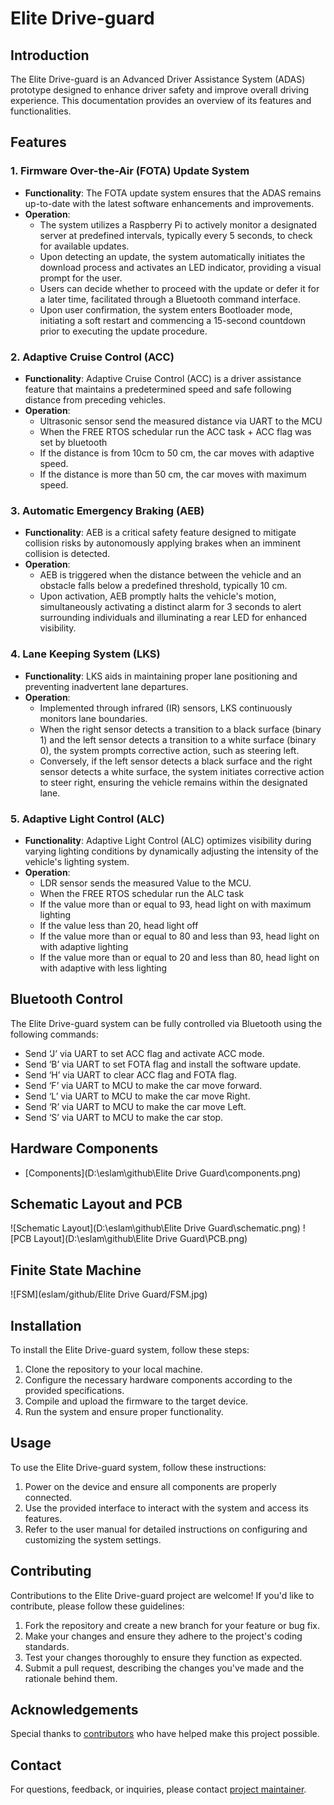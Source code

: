 # Elite Drive-guard

## Introduction
The Elite Drive-guard is an Advanced Driver Assistance System (ADAS) prototype designed to enhance driver safety and improve overall driving experience. This documentation provides an overview of its features and functionalities.

## Features

### 1. Firmware Over-the-Air (FOTA) Update System
- **Functionality**: The FOTA update system ensures that the ADAS remains up-to-date with the latest software enhancements and improvements.
- **Operation**:
  - The system utilizes a Raspberry Pi to actively monitor a designated server at predefined intervals, typically every 5 seconds, to check for available updates.
  - Upon detecting an update, the system automatically initiates the download process and activates an LED indicator, providing a visual prompt for the user.
  - Users can decide whether to proceed with the update or defer it for a later time, facilitated through a Bluetooth command interface.
  - Upon user confirmation, the system enters Bootloader mode, initiating a soft restart and commencing a 15-second countdown prior to executing the update procedure.

### 2. Adaptive Cruise Control (ACC)
- **Functionality**: Adaptive Cruise Control (ACC) is a driver assistance feature that maintains a predetermined speed and safe following distance from preceding vehicles.
- **Operation**:
  - Ultrasonic sensor send the measured distance via UART to the MCU
  - When the FREE RTOS schedular run the ACC task + ACC flag was set by bluetooth
  - If the distance is from 10cm to 50 cm, the car moves with adaptive speed.
  - If the distance is more than 50 cm, the car moves with maximum speed.

### 3. Automatic Emergency Braking (AEB)
- **Functionality**: AEB is a critical safety feature designed to mitigate collision risks by autonomously applying brakes when an imminent collision is detected.
- **Operation**:
  - AEB is triggered when the distance between the vehicle and an obstacle falls below a predefined threshold, typically 10 cm.
  - Upon activation, AEB promptly halts the vehicle's motion, simultaneously activating a distinct alarm for 3 seconds to alert surrounding individuals and illuminating a rear LED for enhanced visibility.

### 4. Lane Keeping System (LKS)
- **Functionality**: LKS aids in maintaining proper lane positioning and preventing inadvertent lane departures.
- **Operation**:
  - Implemented through infrared (IR) sensors, LKS continuously monitors lane boundaries.
  - When the right sensor detects a transition to a black surface (binary 1) and the left sensor detects a transition to a white surface (binary 0), the system prompts corrective action, such as steering left.
  - Conversely, if the left sensor detects a black surface and the right sensor detects a white surface, the system initiates corrective action to steer right, ensuring the vehicle remains within the designated lane.


### 5. Adaptive Light Control (ALC)
- **Functionality**: Adaptive Light Control (ALC) optimizes visibility during varying lighting conditions by dynamically adjusting the intensity of the vehicle's lighting system.
- **Operation**:
  - LDR sensor sends the measured Value to the MCU.
  - When the FREE RTOS schedular run the ALC task
  - If the value more than or equal to 93, head light on with maximum lighting
  - If the value less than 20, head light off
  - If the value more than or equal to 80 and less than 93, head light on with adaptive lighting
  - If the value more than or equal to 20 and less than 80, head light on with adaptive with less lighting


## Bluetooth Control
The Elite Drive-guard system can be fully controlled via Bluetooth using the following commands:
- Send ‘J’ via UART to set ACC flag and activate ACC mode.
- Send ‘B’ via UART to set FOTA flag and install the software update.
- Send ‘H’ via UART to clear ACC flag and FOTA flag.
- Send ‘F’ via UART to MCU to make the car move forward.
- Send ‘L’ via UART to MCU to make the car move Right.
- Send ‘R’ via UART to MCU to make the car move Left.
- Send ‘S’ via UART to MCU to make the car stop.

## Hardware Components

- [Components](D:\eslam\github\Elite Drive Guard\components.png)

## Schematic Layout and PCB

![Schematic Layout](D:\eslam\github\Elite Drive Guard\schematic.png)
![PCB Layout](D:\eslam\github\Elite Drive Guard\PCB.png)

## Finite State Machine

![FSM](eslam/github/Elite Drive Guard/FSM.jpg)


## Installation

To install the Elite Drive-guard system, follow these steps:

1. Clone the repository to your local machine.
2. Configure the necessary hardware components according to the provided specifications.
3. Compile and upload the firmware to the target device.
4. Run the system and ensure proper functionality.

## Usage

To use the Elite Drive-guard system, follow these instructions:

1. Power on the device and ensure all components are properly connected.
2. Use the provided interface to interact with the system and access its features.
3. Refer to the user manual for detailed instructions on configuring and customizing the system settings.


## Contributing

Contributions to the Elite Drive-guard project are welcome! If you'd like to contribute, please follow these guidelines:

1. Fork the repository and create a new branch for your feature or bug fix.
2. Make your changes and ensure they adhere to the project's coding standards.
3. Test your changes thoroughly to ensure they function as expected.
4. Submit a pull request, describing the changes you've made and the rationale behind them.

## Acknowledgements

Special thanks to [contributors](CONTRIBUTORS.md) who have helped make this project possible.

## Contact

For questions, feedback, or inquiries, please contact [project maintainer](mailto:example@example.com).
